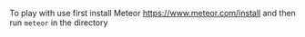 To play with use first install Meteor https://www.meteor.com/install and then run `meteor` in the directory
